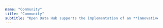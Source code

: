 ```yaml
---
name: "Community"
title: "Community"
subtitle: "Open Data Hub supports the implementation of an **innovative platform**, where talents can **use data and create innovative solutions** for the SMART Green Region South Tyrol."
---
```


